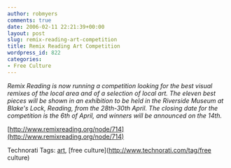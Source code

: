 ```yaml
---
author: robmyers
comments: true
date: 2006-02-11 22:21:39+00:00
layout: post
slug: remix-reading-art-competition
title: Remix Reading Art Competition
wordpress_id: 822
categories:
- Free Culture
---
```


  
_Remix Reading is now running a competition looking for the best visual remixes of the local area and of a selection of local art. The eleven best pieces will be shown in an exhibition to be held in the Riverside Museum at Blake's Lock, Reading, from the 28th-30th April. The closing date for the competition is the 6th of April, and winners will be announced on the 14th._  


  
[http://www.remixreading.org/node/714](http://www.remixreading.org/node/714)  


  


Technorati Tags: [art](http://www.technorati.com/tag/art), [free culture](http://www.technorati.com/tag/free culture)

  


